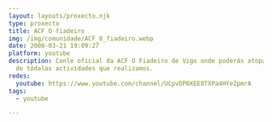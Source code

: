 ```yaml
---
layout: layouts/proxecto.njk
type: proxecto
title: ACF O fiadeiro
img: /img/comunidade/ACF_O_fiadeiro.webp
date: 2008-03-21 19:09:27
platform: youtube
description: Canle oficial da ACF O Fiadeiro de Vigo onde poderás atopar mostras
  de tódalas actividades que realizamos.
redes:
  youtube: https://www.youtube.com/channel/UCpvDP0XEE8TXPa4HYeZpmrA
tags:
  - youtube

---
```


